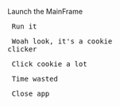 Launch the MainFrame<pre>
Run it<pre>
Woah look, it's a cookie clicker<pre>
Click cookie a lot<pre>
Time wasted<pre>
Close app<pre>
